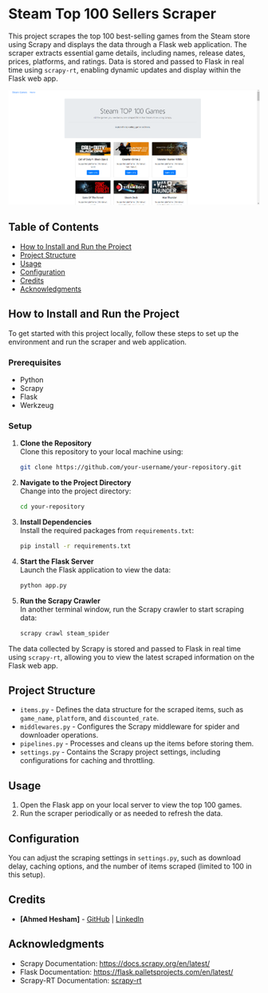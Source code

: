 
# Steam Top 100 Sellers Scraper

This project scrapes the top 100 best-selling games from the Steam store using Scrapy and displays the data through a Flask web application. The scraper extracts essential game details, including names, release dates, prices, platforms, and ratings. Data is stored and passed to Flask in real time using `scrapy-rt`, enabling dynamic updates and display within the Flask web app.

![Website Screenshot](brave_screenshot.png)

## Table of Contents

- [How to Install and Run the Project](#how-to-install-and-run-the-project)
- [Project Structure](#project-structure)
- [Usage](#usage)
- [Configuration](#configuration)
- [Credits](#credits)
- [Acknowledgments](#acknowledgments)

## How to Install and Run the Project

To get started with this project locally, follow these steps to set up the environment and run the scraper and web application.

### Prerequisites

- Python 
- Scrapy
- Flask
- Werkzeug

### Setup

1. **Clone the Repository**  
   Clone this repository to your local machine using:
   ```bash
   git clone https://github.com/your-username/your-repository.git
   ```

2. **Navigate to the Project Directory**  
   Change into the project directory:
   ```bash
   cd your-repository
   ```

3. **Install Dependencies**  
   Install the required packages from `requirements.txt`:
   ```bash
   pip install -r requirements.txt
   ```

4. **Start the Flask Server**  
   Launch the Flask application to view the data:
   ```bash
   python app.py
   ```

5. **Run the Scrapy Crawler**  
   In another terminal window, run the Scrapy crawler to start scraping data:
   ```bash
   scrapy crawl steam_spider
   ```

The data collected by Scrapy is stored and passed to Flask in real time using `scrapy-rt`, allowing you to view the latest scraped information on the Flask web app.

## Project Structure

- `items.py` - Defines the data structure for the scraped items, such as `game_name`, `platform`, and `discounted_rate`.
- `middlewares.py` - Configures the Scrapy middleware for spider and downloader operations.
- `pipelines.py` - Processes and cleans up the items before storing them.
- `settings.py` - Contains the Scrapy project settings, including configurations for caching and throttling.

## Usage

1. Open the Flask app on your local server to view the top 100 games.
2. Run the scraper periodically or as needed to refresh the data.

## Configuration

You can adjust the scraping settings in `settings.py`, such as download delay, caching options, and the number of items scraped (limited to 100 in this setup).

## Credits

- **[Ahmed Hesham]** - [GitHub](https://github.com/Ahmed-hesham11) | [LinkedIn](https://www.linkedin.com/in/ahmed-hesham-76a29a285/)



## Acknowledgments

- Scrapy Documentation: https://docs.scrapy.org/en/latest/
- Flask Documentation: https://flask.palletsprojects.com/en/latest/
- Scrapy-RT Documentation: [scrapy-rt](https://github.com/your-scrapy-rt-link)
